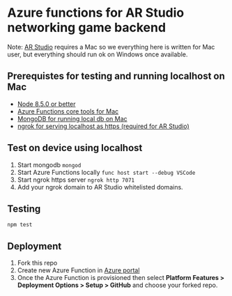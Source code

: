 # Azure functions for AR Studio networking game backend

Note: [AR Studio](https://developers.facebook.com/products/ar-studio) requires a Mac so we everything here is written for Mac user, but everything should run ok on Windows once available.

## Prerequistes for testing and running localhost on Mac
- [Node 8.5.0 or better](https://nodejs.org/en/)
- [Azure Functions core tools for Mac](https://docs.microsoft.com/en-us/azure/azure-functions/functions-run-local#brew)
- [MongoDB for running local db on Mac](https://docs.mongodb.com/manual/tutorial/install-mongodb-on-os-x/#install-mongodb-community-edition)
- [ngrok for serving localhost as https (required for AR Studio)](https://ngrok.com/download)

## Test on device using localhost
1. Start mongodb
  `mongod`
2. Start Azure Functions locally
  `func host start --debug VSCode`
3. Start ngrok https server
  `ngrok http 7071`
4. Add your ngrok domain to AR Studio whitelisted domains.

## Testing
`npm test`

## Deployment
1. Fork this repo
2. Create new Azure Function in [Azure portal](https://portal.azure.com)
3. Once the Azure Function is provisioned then select
**Platform Features > Deployment Options > Setup > GitHub** and choose your forked repo.